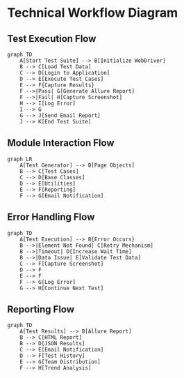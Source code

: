 # Technical Workflow Diagram

## Test Execution Flow

```mermaid
graph TD
    A[Start Test Suite] --> B[Initialize WebDriver]
    B --> C[Load Test Data]
    C --> D[Login to Application]
    D --> E[Execute Test Cases]
    E --> F{Capture Results}
    F -->|Pass| G[Generate Allure Report]
    F -->|Fail| H[Capture Screenshot]
    H --> I[Log Error]
    I --> G
    G --> J[Send Email Report]
    J --> K[End Test Suite]
```

## Module Interaction Flow

```mermaid
graph LR
    A[Test Generator] --> B[Page Objects]
    B --> C[Test Cases]
    C --> D[Base Classes]
    D --> E[Utilities]
    E --> F[Reporting]
    F --> G[Email Notification]
```

## Error Handling Flow

```mermaid
graph TD
    A[Test Execution] --> B{Error Occurs}
    B -->|Element Not Found| C[Retry Mechanism]
    B -->|Timeout| D[Increase Wait Time]
    B -->|Data Issue| E[Validate Test Data]
    C --> F[Capture Screenshot]
    D --> F
    E --> F
    F --> G[Log Error]
    G --> H[Continue Next Test]
```

## Reporting Flow

```mermaid
graph TD
    A[Test Results] --> B[Allure Report]
    B --> C[HTML Report]
    B --> D[JSON Results]
    C --> E[Email Notification]
    D --> F[Test History]
    E --> G[Team Distribution]
    F --> H[Trend Analysis]
``` 